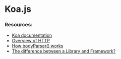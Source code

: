 # Koa.js

### Resources:
  - [Koa documentation](https://koajs.com/)
  - [Overview of HTTP](https://developer.mozilla.org/en-US/docs/Web/HTTP/Overview)
  - [How bodyParser() works](https://medium.com/@adamzerner/how-bodyparser-works-247897a93b90)
  - [The difference between a Library and Framework?](https://www.freecodecamp.org/news/the-difference-between-a-framework-and-a-library-bd133054023f/)